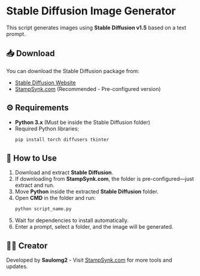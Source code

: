 # Stable Diffusion Image Generator

This script generates images using **Stable Diffusion v1.5** based on a text prompt.

## 📥 Download

You can download the Stable Diffusion package from:
- [Stable Diffusion Website](https://stablediffusionweb.com/)
- [StampSynk.com](https://stampsynk.com/) (Recommended - Pre-configured version)

## ⚙️ Requirements

- **Python 3.x** (Must be inside the Stable Diffusion folder)
- Required Python libraries:
  ```sh
  pip install torch diffusers tkinter
  ```

## 🚀 How to Use

1. Download and extract **Stable Diffusion**.
2. If downloading from **StampSynk.com**, the folder is pre-configured—just extract and run.
3. Move **Python** inside the extracted **Stable Diffusion** folder.
4. Open **CMD** in the folder and run:
   ```sh
   python script_name.py
   ```
5. Wait for dependencies to install automatically.
6. Enter a prompt, select a folder, and the image will be generated.

## 👨‍💻 Creator
Developed by **Saulomg2** - Visit [StampSynk.com](https://stampsynk.com/) for more tools and updates.


